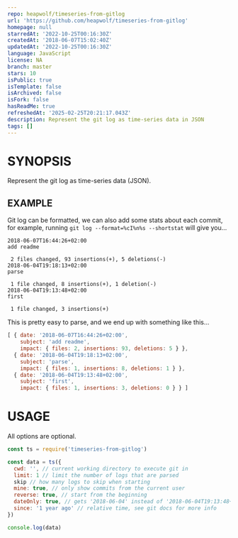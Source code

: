```yaml
---
repo: heapwolf/timeseries-from-gitlog
url: 'https://github.com/heapwolf/timeseries-from-gitlog'
homepage: null
starredAt: '2022-10-25T00:16:30Z'
createdAt: '2018-06-07T15:02:40Z'
updatedAt: '2022-10-25T00:16:30Z'
language: JavaScript
license: NA
branch: master
stars: 10
isPublic: true
isTemplate: false
isArchived: false
isFork: false
hasReadMe: true
refreshedAt: '2025-02-25T20:21:17.043Z'
description: Represent the git log as time-series data in JSON
tags: []
---
```


# SYNOPSIS
Represent the git log as time-series data (JSON).

## EXAMPLE
Git log can be formatted, we can also add some stats about each commit,
for example, running `git log --format=%cI%n%s --shortstat` will give you...

```
2018-06-07T16:44:26+02:00
add readme

 2 files changed, 93 insertions(+), 5 deletions(-)
2018-06-04T19:18:13+02:00
parse

 1 file changed, 8 insertions(+), 1 deletion(-)
2018-06-04T19:13:48+02:00
first

 1 file changed, 3 insertions(+)
```

This is pretty easy to parse, and we end up with something like this...

```js
[ { date: '2018-06-07T16:44:26+02:00',
    subject: 'add readme',
    impact: { files: 2, insertions: 93, deletions: 5 } },
  { date: '2018-06-04T19:18:13+02:00',
    subject: 'parse',
    impact: { files: 1, insertions: 8, deletions: 1 } },
  { date: '2018-06-04T19:13:48+02:00',
    subject: 'first',
    impact: { files: 1, insertions: 3, deletions: 0 } } ]
```

# USAGE
All options are optional.

```js
const ts = require('timeseries-from-gitlog')

const data = ts({
  cwd: '', // current working directory to execute git in
  limit: 1 // limit the number of logs that are parsed
  skip // how many logs to skip when starting
  mine: true, // only show commits from the current user
  reverse: true, // start from the beginning
  dateOnly: true, // gets '2018-06-04' instead of '2018-06-04T19:13:48+02:00'
  since: '1 year ago' // relative time, see git docs for more info
})

console.log(data)
```
